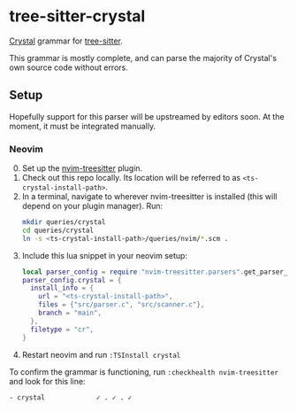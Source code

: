 # tree-sitter-crystal

[Crystal](https://crystal-lang.org/) grammar for [tree-sitter](https://github.com/tree-sitter/tree-sitter).

This grammar is mostly complete, and can parse the majority of Crystal's own source code without errors.

## Setup

Hopefully support for this parser will be upstreamed by editors soon. At the moment, it must be integrated manually.

### Neovim

0. Set up the [nvim-treesitter](https://github.com/nvim-treesitter/nvim-treesitter) plugin.
1. Check out this repo locally. Its location will be referred to as `<ts-crystal-install-path>`.
2. In a terminal, navigate to wherever nvim-treesitter is installed (this will depend on your plugin manager). Run:
   ```bash
   mkdir queries/crystal
   cd queries/crystal
   ln -s <ts-crystal-install-path>/queries/nvim/*.scm .
   ```
3. Include this lua snippet in your neovim setup:
   ```lua
   local parser_config = require "nvim-treesitter.parsers".get_parser_configs()
   parser_config.crystal = {
     install_info = {
       url = "<ts-crystal-install-path>",
       files = {"src/parser.c", "src/scanner.c"},
       branch = "main",
     },
     filetype = "cr",
   }
   ```
4. Restart neovim and run `:TSInstall crystal`

To confirm the grammar is functioning, run `:checkhealth nvim-treesitter` and look for this line:
```
- crystal             ✓ . ✓ . ✓
```

